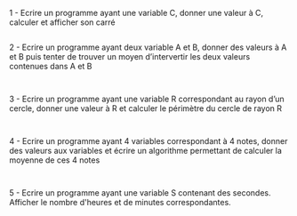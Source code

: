 
1 - Ecrire un programme ayant une variable C, donner une valeur à C, calculer et afficher son carré

```

```

2 - Ecrire un programme ayant deux variable A et B, donner des valeurs à A et B puis tenter de trouver un moyen d’intervertir les deux valeurs contenues dans A et B

```


```

3 - Ecrire un programme ayant une variable R correspondant au rayon d’un cercle, donner une valeur à R et calculer le périmètre du cercle de rayon R

```


```

4 - Ecrire un programme ayant 4 variables correspondant à 4 notes, donner des valeurs aux variables et écrire un algorithme permettant de calculer la moyenne de ces 4 notes

```


```

5 - Ecrire un programme ayant une variable S contenant des secondes. Afficher le nombre d'heures et de minutes correspondantes.


```


```
